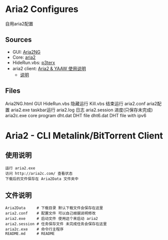 # Aria2 Configures

自用aria2配置

## Sources

- GUI: [Aria2NG](https://github.com/mayswind/AriaNg)
- Core: [aria2](https://github.com/aria2/aria2)
- HideRun.vbs: [p3terx](https://p3terx.com/archives/use-aria2-under-windows.html)
- aria2 client: [Aria2 & YAAW 使用说明](https://aria2c.com/usage.html)
	- [说明](#Aria2---CLI-Metalink/BitTorrent-Client)

## Files

Aria2NG.html	GUI
HideRun.vbs		隐藏运行
Kill.vbs		结束运行
aria2.conf		aria2配置
aria2.exe		taskbar运行
aria2.log		日志
aria2.session	进度(只保存未完成)
aria2c.exe		core program
dht.dat			DHT file
dht6.dat		DHT file with ipv6


Aria2 - CLI Metalink/BitTorrent Client
========

使用说明
--------
    运行 aria2.exe
    访问 http://aria2c.com/ 查看状态
    下载后的文件保存在 Aria2Data 文件夹中

文件说明
--------
    Aria2Data     # 下载目录 默认下载文件会保存在这里
    aria2.conf    # 配置文件 可以自己根据说明修改
    aria2.exe     # 启动文件 使用这个来启动 aria2
    aria2.session # 任务保存文件 未完成任务会保存在这里
    aria2c.exe    # 命令行主程序
    README.md     # README
